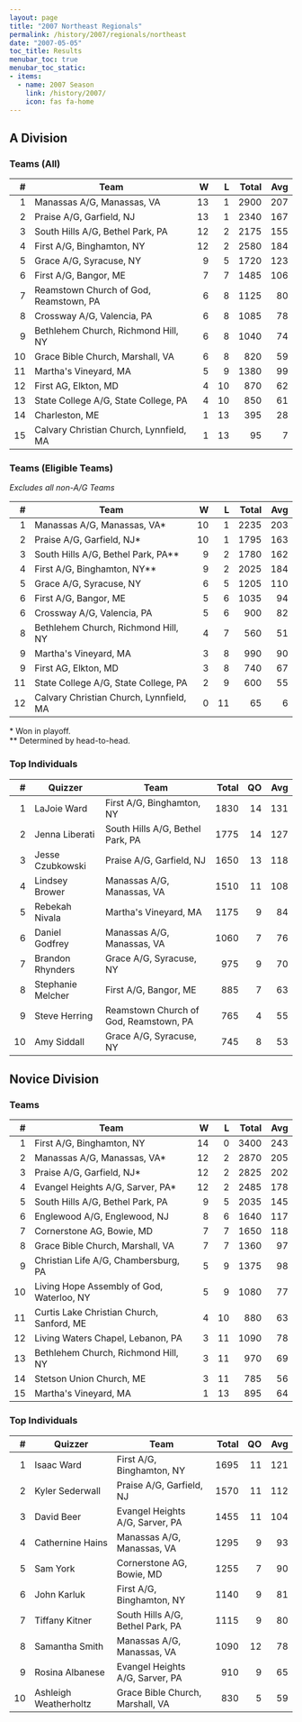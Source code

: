 ```yaml
---
layout: page
title: "2007 Northeast Regionals"
permalink: /history/2007/regionals/northeast
date: "2007-05-05"
toc_title: Results
menubar_toc: true
menubar_toc_static:
- items:
  - name: 2007 Season
    link: /history/2007/
    icon: fas fa-home
---
```


## A Division

### Teams (All)

|    # | Team                                    |    W |    L | Total |  Avg |
| ---: | --------------------------------------- | ---: | ---: | ----: | ---: |
|    1 | Manassas A/G, Manassas, VA              |   13 |    1 |  2900 |  207 |
|    2 | Praise A/G, Garfield, NJ                |   13 |    1 |  2340 |  167 |
|    3 | South Hills A/G, Bethel Park, PA        |   12 |    2 |  2175 |  155 |
|    4 | First A/G, Binghamton, NY               |   12 |    2 |  2580 |  184 |
|    5 | Grace A/G, Syracuse, NY                 |    9 |    5 |  1720 |  123 |
|    6 | First A/G, Bangor, ME                   |    7 |    7 |  1485 |  106 |
|    7 | Reamstown Church of God, Reamstown, PA  |    6 |    8 |  1125 |   80 |
|    8 | Crossway A/G, Valencia, PA              |    6 |    8 |  1085 |   78 |
|    9 | Bethlehem Church, Richmond Hill, NY     |    6 |    8 |  1040 |   74 |
|   10 | Grace Bible Church, Marshall, VA        |    6 |    8 |   820 |   59 |
|   11 | Martha's Vineyard, MA                   |    5 |    9 |  1380 |   99 |
|   12 | First AG, Elkton, MD                    |    4 |   10 |   870 |   62 |
|   13 | State College A/G, State College, PA    |    4 |   10 |   850 |   61 |
|   14 | Charleston, ME                          |    1 |   13 |   395 |   28 |
|   15 | Calvary Christian Church, Lynnfield, MA |    1 |   13 |    95 |    7 |

### Teams (Eligible Teams)

*Excludes all non-A/G Teams*

|    # | Team                                    |    W |    L | Total |  Avg |
| ---: | --------------------------------------- | ---: | ---: | ----: | ---: |
|    1 | Manassas A/G, Manassas, VA*             |   10 |    1 |  2235 |  203 |
|    2 | Praise A/G, Garfield, NJ*               |   10 |    1 |  1795 |  163 |
|    3 | South Hills A/G, Bethel Park, PA**      |    9 |    2 |  1780 |  162 |
|    4 | First A/G, Binghamton, NY**             |    9 |    2 |  2025 |  184 |
|    5 | Grace A/G, Syracuse, NY                 |    6 |    5 |  1205 |  110 |
|    6 | First A/G, Bangor, ME                   |    5 |    6 |  1035 |   94 |
|    6 | Crossway A/G, Valencia, PA              |    5 |    6 |   900 |   82 |
|    8 | Bethlehem Church, Richmond Hill, NY     |    4 |    7 |   560 |   51 |
|    9 | Martha's Vineyard, MA                   |    3 |    8 |   990 |   90 |
|    9 | First AG, Elkton, MD                    |    3 |    8 |   740 |   67 |
|   11 | State College A/G, State College, PA    |    2 |    9 |   600 |   55 |
|   12 | Calvary Christian Church, Lynnfield, MA |    0 |   11 |    65 |    6 |

\* Won in playoff.\
\*\* Determined by head-to-head.

### Top Individuals

|    # | Quizzer           | Team                                   | Total |   QO |  Avg |
| ---: | ----------------- | -------------------------------------- | ----: | ---: | ---: |
|    1 | LaJoie Ward       | First A/G, Binghamton, NY              |  1830 |   14 |  131 |
|    2 | Jenna Liberati    | South Hills A/G, Bethel Park, PA       |  1775 |   14 |  127 |
|    3 | Jesse Czubkowski  | Praise A/G, Garfield, NJ               |  1650 |   13 |  118 |
|    4 | Lindsey Brower    | Manassas A/G, Manassas, VA             |  1510 |   11 |  108 |
|    5 | Rebekah Nivala    | Martha's Vineyard, MA                  |  1175 |    9 |   84 |
|    6 | Daniel Godfrey    | Manassas A/G, Manassas, VA             |  1060 |    7 |   76 |
|    7 | Brandon Rhynders  | Grace A/G, Syracuse, NY                |   975 |    9 |   70 |
|    8 | Stephanie Melcher | First A/G, Bangor, ME                  |   885 |    7 |   63 |
|    9 | Steve Herring     | Reamstown Church of God, Reamstown, PA |   765 |    4 |   55 |
|   10 | Amy Siddall       | Grace A/G, Syracuse, NY                |   745 |    8 |   53 |

## Novice Division

### Teams

|    # | Team                                      |    W |    L | Total |  Avg |
| ---: | ----------------------------------------- | ---: | ---: | ----: | ---: |
|    1 | First A/G, Binghamton, NY                 |   14 |    0 |  3400 |  243 |
|    2 | Manassas A/G, Manassas, VA*               |   12 |    2 |  2870 |  205 |
|    3 | Praise A/G, Garfield, NJ*                 |   12 |    2 |  2825 |  202 |
|    4 | Evangel Heights A/G, Sarver, PA*          |   12 |    2 |  2485 |  178 |
|    5 | South Hills A/G, Bethel Park, PA          |    9 |    5 |  2035 |  145 |
|    6 | Englewood A/G, Englewood, NJ              |    8 |    6 |  1640 |  117 |
|    7 | Cornerstone AG, Bowie, MD                 |    7 |    7 |  1650 |  118 |
|    8 | Grace Bible Church, Marshall, VA          |    7 |    7 |  1360 |   97 |
|    9 | Christian Life A/G, Chambersburg, PA      |    5 |    9 |  1375 |   98 |
|   10 | Living Hope Assembly of God, Waterloo, NY |    5 |    9 |  1080 |   77 |
|   11 | Curtis Lake Christian Church, Sanford, ME |    4 |   10 |   880 |   63 |
|   12 | Living Waters Chapel, Lebanon, PA         |    3 |   11 |  1090 |   78 |
|   13 | Bethlehem Church, Richmond Hill, NY       |    3 |   11 |   970 |   69 |
|   14 | Stetson Union Church, ME                  |    3 |   11 |   785 |   56 |
|   15 | Martha's Vineyard, MA                     |    1 |   13 |   895 |   64 |

### Top Individuals

|    # | Quizzer               | Team                             | Total |   QO |  Avg |
| ---: | --------------------- | -------------------------------- | ----: | ---: | ---: |
|    1 | Isaac Ward            | First A/G, Binghamton, NY        |  1695 |   11 |  121 |
|    2 | Kyler Sederwall       | Praise A/G, Garfield, NJ         |  1570 |   11 |  112 |
|    3 | David Beer            | Evangel Heights A/G, Sarver, PA  |  1455 |   11 |  104 |
|    4 | Cathernine Hains      | Manassas A/G, Manassas, VA       |  1295 |    9 |   93 |
|    5 | Sam York              | Cornerstone AG, Bowie, MD        |  1255 |    7 |   90 |
|    6 | John Karluk           | First A/G, Binghamton, NY        |  1140 |    9 |   81 |
|    7 | Tiffany Kitner        | South Hills A/G, Bethel Park, PA |  1115 |    9 |   80 |
|    8 | Samantha Smith        | Manassas A/G, Manassas, VA       |  1090 |   12 |   78 |
|    9 | Rosina Albanese       | Evangel Heights A/G, Sarver, PA  |   910 |    9 |   65 |
|   10 | Ashleigh Weatherholtz | Grace Bible Church, Marshall, VA |   830 |    5 |   59 |

